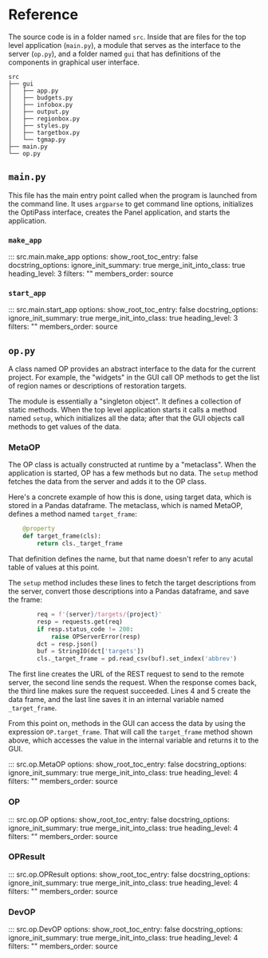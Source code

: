 # Reference

The source code is in a folder named `src`.
Inside that are files for the top level application (`main.py`), a module that serves as the interface to the server (`op.py`), and a folder named `gui` that has definitions of the components in graphical user interface.

```
src
├── gui
│   ├── app.py
│   ├── budgets.py
│   ├── infobox.py
│   ├── output.py
│   ├── regionbox.py
│   ├── styles.py
│   ├── targetbox.py
│   └── tgmap.py
├── main.py
└── op.py
```
## `main.py`

This file has the main entry point called when the program is launched from the command line.
It uses `argparse` to get command line options, initializes the OptiPass interface, creates the Panel application, and starts the application.

### `make_app`

::: src.main.make_app
    options:
      show_root_toc_entry: false
      docstring_options:
        ignore_init_summary: true
      merge_init_into_class: true
      heading_level: 3
      filters: ""
      members_order: source

### `start_app`

::: src.main.start_app
    options:
      show_root_toc_entry: false
      docstring_options:
        ignore_init_summary: true
      merge_init_into_class: true
      heading_level: 3
      filters: ""
      members_order: source

## `op.py`

A class named OP provides an abstract interface to the data for the current project.
For example, the "widgets" in the GUI call OP methods to get the list of region names or descriptions of restoration targets.

The module is essentially a "singleton object".
It defines a collection of static methods.
When the top level application starts it calls a method named `setup`, which initializes all the data; after that the GUI objects call methods to get values of the data.

### MetaOP

The OP class is actually constructed at runtime by a "metaclass".
When the application is started, OP has a few methods but no data.
The `setup` method fetches the data from the server and adds it to the OP class.

Here's a concrete example of how this is done, using target data, which is stored in a Pandas dataframe.
The metaclass, which is named MetaOP, defines a method named `target_frame`:

```python
    @property
    def target_frame(cls):
        return cls._target_frame
```

That definition defines the name, but that name doesn't refer to any acutal table of values at this point.

The `setup` method includes these lines to fetch the target descriptions from the server, convert those descriptions into a Pandas dataframe, and save the frame:

```python
        req = f'{server}/targets/{project}'
        resp = requests.get(req)
        if resp.status_code != 200:
            raise OPServerError(resp)
        dct = resp.json()
        buf = StringIO(dct['targets'])
        cls._target_frame = pd.read_csv(buf).set_index('abbrev')
```

The first line creates the URL of the REST request to send to the remote server, the second line sends the request.
When the response comes back, the third line makes sure the request succeeded.
Lines 4 and 5 create the data frame, and the last line saves it in an internal variable named `_target_frame`.

From this point on, methods in the GUI can access the data by using the expression `OP.target_frame`.
That will call the `target_frame` method shown above, which accesses the value in the internal variable and returns it to the GUI.

::: src.op.MetaOP
    options:
      show_root_toc_entry: false
      docstring_options:
        ignore_init_summary: true
      merge_init_into_class: true
      heading_level: 4
      filters: ""
      members_order: source

### OP

::: src.op.OP
    options:
      show_root_toc_entry: false
      docstring_options:
        ignore_init_summary: true
      merge_init_into_class: true
      heading_level: 4
      filters: ""
      members_order: source

### OPResult

::: src.op.OPResult
    options:
      show_root_toc_entry: false
      docstring_options:
        ignore_init_summary: true
      merge_init_into_class: true
      heading_level: 4
      filters: ""
      members_order: source

### DevOP

::: src.op.DevOP
    options:
      show_root_toc_entry: false
      docstring_options:
        ignore_init_summary: true
      merge_init_into_class: true
      heading_level: 4
      filters: ""
      members_order: source
